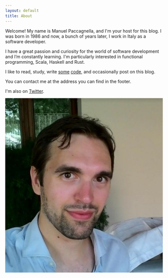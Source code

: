 ```yaml
---
layout: default
title: About
---
```


Welcome! My name is Manuel Paccagnella, and I'm your host for this blog. I was born in 1986 and now, a bunch of years later, I work in Italy as a software developer.

I have a great passion and curiosity for the world of software development and I’m constantly learning. I'm particularly interested in functional programming, Scala, Haskell and Rust.

I like to read, study, write [some](https://github.com/manuelp) [code](https://bitbucket.org/manuelp), and occasionally post on this blog.

You can contact me at the address you can find in the footer.

I'm also on [Twitter](https://twitter.com/map_it).

![Manuel](images/me.png)